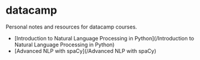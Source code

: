 # datacamp

Personal notes and resources for datacamp courses.

- [Introduction to Natural Language Processing in Python](/Introduction to Natural Language Processing in Python)
- [Advanced NLP with spaCy](/Advanced NLP with spaCy)
